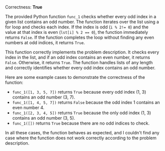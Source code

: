 Correctness: **True**

The provided Python function `func_1` checks whether every odd index in a given list contains an odd number. The function iterates over the list using a for loop and checks each index. If the index is odd (`i % 2!= 0`) and the value at that index is even (`lst[i] % 2 == 0`), the function immediately returns `False`. If the function completes the loop without finding any even numbers at odd indices, it returns `True`.

This function correctly implements the problem description. It checks every index in the list, and if an odd index contains an even number, it returns `False`. Otherwise, it returns `True`. The function handles lists of any length and correctly identifies whether every odd index contains an odd number.

Here are some example cases to demonstrate the correctness of the function:

* `func_1([1, 3, 5, 7])` returns `True` because every odd index (1, 3) contains an odd number (3, 7).
* `func_1([1, 4, 5, 7])` returns `False` because the odd index 1 contains an even number 4.
* `func_1([2, 3, 4, 5])` returns `True` because the only odd index (1, 3) contains an odd number (3, 5).
* `func_1([])` returns `True` because there are no odd indices to check.

In all these cases, the function behaves as expected, and I couldn't find any case where the function does not work correctly according to the problem description.